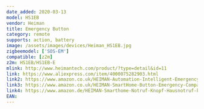 ```yaml
---
date_added: 2020-03-13
model: HS1EB
vendor: Heiman
title: Emergency Button
category: remote
supports: action, battery
image: /assets/images/devices/Heiman_HS1EB.jpg
zigbeemodel: ['SOS-EM']
compatible: [z2m]
z2m: HS1EB/HS1EB-E
mlink: http://www.heimantech.com/product/?type=detail&id=11
link: https://www.aliexpress.com/item/4000075282903.html
link2: https://www.amazon.co.uk/HEIMAN-Automation-Intelligent-Emergency-Suitable/dp/B01MS5L3LO
link3: https://www.amazon.co.uk/HEIMAN-SmartHome-Button-Emergency-Compatible/dp/B0793QH2LM
link4: https://www.amazon.de/HEIMAN-Smarthome-Notruf-Knopf-Hausnotruf-kompatibel/dp/B0793QH2LM
EAN:
---
```

